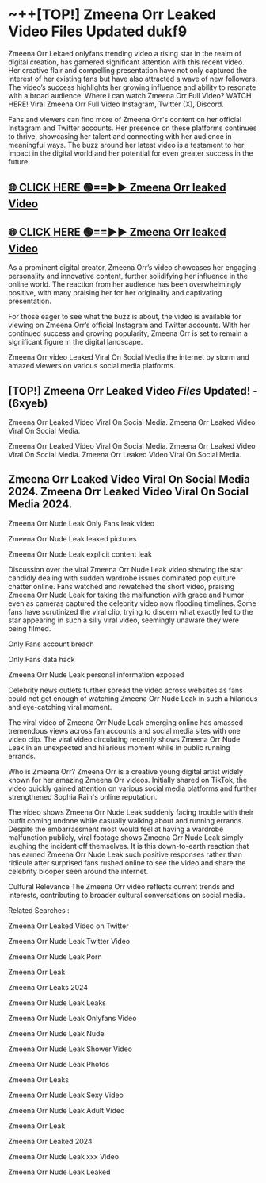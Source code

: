 # ~++[TOP!] Zmeena Orr Leaked Video Files Updated dukf9

 Zmeena Orr Lekaed onlyfans trending video a rising star in the realm of digital creation, has garnered significant attention with this recent video. Her creative flair and compelling presentation have not only captured the interest of her existing fans but have also attracted a wave of new followers. The video’s success highlights her growing influence and ability to resonate with a broad audience.
Where i can watch  Zmeena Orr Full Video? WATCH HERE! Viral  Zmeena Orr Full Video Instagram, Twitter (X), Discord.


Fans and viewers can find more of  Zmeena Orr's content on her official Instagram and Twitter accounts. Her presence on these platforms continues to thrive, showcasing her talent and connecting with her audience in meaningful ways. The buzz around her latest video is a testament to her impact in the digital world and her potential for even greater success in the future.


## [🌐 CLICK HERE 🟢==►►  Zmeena Orr leaked Video ](https://onlyclips.site?title=Zmeena_Orr&ref=git)

## [🌐 CLICK HERE 🟢==►►  Zmeena Orr leaked Video ](https://onlyclips.site?title=Zmeena_Orr&ref=git)


As a prominent digital creator,  Zmeena Orr’s video showcases her engaging personality and innovative content, further solidifying her influence in the online world. The reaction from her audience has been overwhelmingly positive, with many praising her for her originality and captivating presentation.

For those eager to see what the buzz is about, the video is available for viewing on  Zmeena Orr’s official Instagram and Twitter accounts. With her continued success and growing popularity,  Zmeena Orr is set to remain a significant figure in the digital landscape.


  Zmeena Orr video Leaked Viral On Social Media the internet by storm and amazed viewers on various social media platforms.


## [TOP!]  Zmeena Orr Leaked Video *Files* Updated! - (6xyeb) 

 Zmeena Orr Leaked Video Viral On Social Media. Zmeena Orr Leaked Video Viral On Social Media.

 Zmeena Orr Leaked Video Viral On Social Media. Zmeena Orr Leaked Video Viral On Social Media. Zmeena Orr Leaked Video Viral On Social Media.


##  Zmeena Orr Leaked Video Viral On Social Media 2024. Zmeena Orr Leaked Video Viral On Social Media 2024.
 Zmeena Orr Nude Leak Only Fans leak video

 Zmeena Orr Nude Leak leaked pictures

 Zmeena Orr Nude Leak explicit content leak

Discussion over the viral  Zmeena Orr Nude Leak video showing the star candidly dealing with sudden wardrobe issues dominated pop culture chatter online. Fans watched and rewatched the short video, praising  Zmeena Orr Nude Leak for taking the malfunction with grace and humor even as cameras captured the celebrity video now flooding timelines. Some fans have scrutinized the viral clip, trying to discern what exactly led to the star appearing in such a silly viral video, seemingly unaware they were being filmed.


Only Fans account breach

Only Fans data hack

 Zmeena Orr Nude Leak personal information exposed

Celebrity news outlets further spread the video across websites as fans could not get enough of watching  Zmeena Orr Nude Leak in such a hilarious and eye-catching viral moment.


The viral video of  Zmeena Orr Nude Leak emerging online has amassed tremendous views across fan accounts and social media sites with one video clip. The viral video circulating recently shows  Zmeena Orr Nude Leak in an unexpected and hilarious moment while in public running errands.


Who is  Zmeena Orr?  Zmeena Orr is a creative young digital artist widely known for her amazing  Zmeena Orr videos. Initially shared on TikTok, the video quickly gained attention on various social media platforms and further strengthened Sophia Rain's online reputation.

The video shows  Zmeena Orr Nude Leak suddenly facing trouble with their outfit coming undone while casually walking about and running errands. Despite the embarrassment most would feel at having a wardrobe malfunction publicly, viral footage shows  Zmeena Orr Nude Leak simply laughing the incident off themselves. It is this down-to-earth reaction that has earned  Zmeena Orr Nude Leak such positive responses rather than ridicule after surprised fans rushed online to see the video and share the celebrity blooper seen around the internet.

Cultural Relevance The  Zmeena Orr video reflects current trends and interests, contributing to broader cultural conversations on social media.

Related Searches :

 Zmeena Orr Leaked Video on Twitter

 Zmeena Orr Nude Leak Twitter Video

 Zmeena Orr Nude Leak Porn

 Zmeena Orr Leak 

 Zmeena Orr Leaks 2024

 Zmeena Orr Nude Leak Leaks

 Zmeena Orr Nude Leak Onlyfans Video

 Zmeena Orr Nude Leak Nude

 Zmeena Orr Nude Leak Shower Video

 Zmeena Orr Nude Leak Photos

 Zmeena Orr Leaks

 Zmeena Orr Nude Leak Sexy Video

 Zmeena Orr Nude Leak Adult Video

 Zmeena Orr Leak

 Zmeena Orr Leaked 2024

 Zmeena Orr Nude Leak xxx Video

 Zmeena Orr Nude Leak Leaked